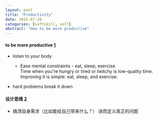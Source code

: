 ```yaml
---
layout: post
title: "Productivity"
date: 2015-07-29
categories: [softskill, self]
abstract: "How to be more productive"
---
```

#### to be more productive [1]
  * listen to your body
    - Ease mental constraints - eat, sleep, exercise  
  Time when you're hungry or tired or twitchy is low-quality time.
  Improving it is simple: eat, sleep, and exercise.

  * hard problems
  break it down

#### 设计思维 [2]
  * 搞清自身需求（比如能给自己带来什么？） 进而定义真正的问题

[1]: http://www.aaronsw.com/weblog/productivity
[2]: 设计思维
